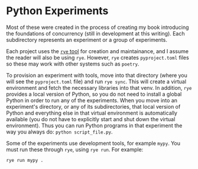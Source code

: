# Python Experiments

Most of these were created in the process of creating my book introducing
the foundations of concurrency (still in development at this writing).
Each subdirectory represents an experiment or a group of experiments.

Each project uses the [`rye` tool](https://rye-up.com/) for creation 
and maintainance, and I assume the reader will also be using `rye`. 
However, `rye` creates `pyproject.toml` files so these may work with other 
systems such as `poetry`.

To provision an experiment with tools, move into that directory (where you will
see the `pyproject.toml` file) and run `rye sync`. This will create a virtual
environment and fetch the necessary libraries into that venv. In addition, `rye`
provides a local version of Python, so you do not need to install a global Python
in order to run any of the experiments. When you move into an experiment's
directory, or any of its subdirectories, that local version of Python and
everything else in that virtual environment is automatically available (you
do not have to explicitly start and shut down the virtual environment).
Thus you can run Python programs in that experiment the way you always do:
`python script_file.py`.

Some of the experiments use development tools, for example `mypy`. You must run
these through `rye`, using `rye run`. For example:

```text
rye run mypy .
```
